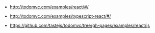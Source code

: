 * http://todomvc.com/examples/react/#/
* http://todomvc.com/examples/typescript-react/#/

* https://github.com/tastejs/todomvc/tree/gh-pages/examples/react/js